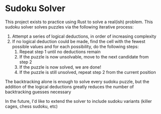 # Sudoku Solver

This project exists to practice using Rust to solve a real(ish) problem. This sudoku solver solves puzzles via the following iterative process:

1. Attempt a series of logical deductions, in order of increasing complexity
2. If no logical deduction could be made, find the cell with the fewest possible values and for each possibility, do the following steps:
    1. Repeat step 1 until no deductions remain
    2. If the puzzle is now unsolvable, move to the next candidate from step 2
    3. If the puzzle is now solved, we are done!
    4. If the puzzle is still unsolved, repeat step 2 from the current position

The backtracking alone is enough to solve every sudoku puzzle, but the addition of the logical deductions greatly reduces the number of backtracking guesses necessary

In the future, I'd like to extend the solver to include sudoku variants (killer cages, chess sudoku, etc)
